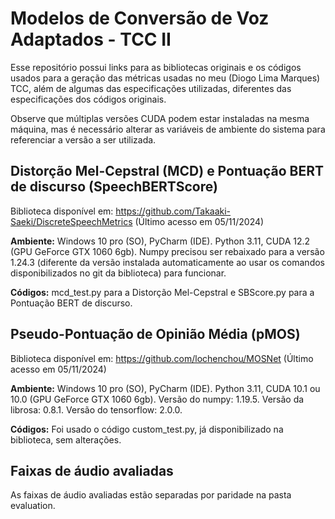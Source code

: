 # Modelos de Conversão de Voz Adaptados - TCC II
Esse repositório possui links para as bibliotecas originais e os códigos usados para a geração das métricas usadas no meu (Diogo Lima Marques) TCC, além de algumas das especificações utilizadas, diferentes das especificações dos códigos originais.

Observe que múltiplas versões CUDA podem estar instaladas na mesma máquina, mas é necessário alterar as variáveis de ambiente do sistema para referenciar a versão a ser utilizada.

## Distorção Mel-Cepstral (MCD) e Pontuação BERT de discurso (SpeechBERTScore)
Biblioteca disponível em: https://github.com/Takaaki-Saeki/DiscreteSpeechMetrics (Último acesso em 05/11/2024)

**Ambiente:** Windows 10 pro (SO), PyCharm (IDE). Python 3.11, CUDA 12.2 (GPU GeForce GTX 1060 6gb). Numpy precisou ser rebaixado para a versão 1.24.3 (diferente da versão instalada automaticamente ao usar os comandos disponibilizados no git da biblioteca) para funcionar.

**Códigos:** mcd_test.py para a Distorção Mel-Cepstral e SBScore.py para a Pontuação BERT de discurso.

## Pseudo-Pontuação de Opinião Média (pMOS)
Biblioteca disponível em: https://github.com/lochenchou/MOSNet (Último acesso em 05/11/2024)

**Ambiente:** Windows 10 pro (SO), PyCharm (IDE). Python 3.11, CUDA 10.1 ou 10.0 (GPU GeForce GTX 1060 6gb). Versão do numpy: 1.19.5. Versão da librosa: 0.8.1. Versão do tensorflow: 2.0.0.

**Códigos:** Foi usado o código custom_test.py, já disponibilizado na biblioteca, sem alterações.

## Faixas de áudio avaliadas

As faixas de áudio avaliadas estão separadas por paridade na pasta evaluation.
